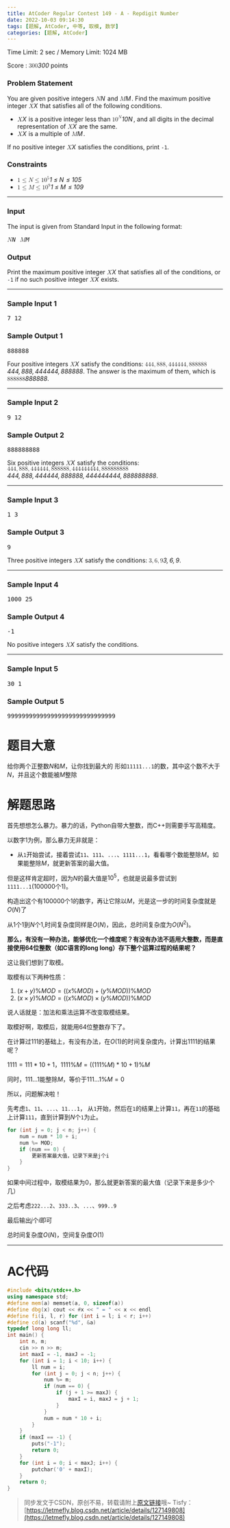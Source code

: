 ```yaml
---
title: AtCoder Regular Contest 149 - A - Repdigit Number
date: 2022-10-03 09:14:30
tags: [题解, AtCoder, 中等, 取模, 数学]
categories: [题解, AtCoder]
---
```


Time Limit: 2 sec / Memory Limit: 1024 MB

<span class="lang-en" style="display: inline;">
<p>Score : <var><span><span class="katex"><span class="katex-mathml"><math xmlns="http://www.w3.org/1998/Math/MathML"><semantics><mrow><mn>300</mn></mrow><annotation encoding="application/x-tex">300</annotation></semantics></math></span><span class="katex-html" aria-hidden="true"><span class="base"><span class="strut" style="height: 0.64444em; vertical-align: 0em;"></span><span class="mord">3</span><span class="mord">0</span><span class="mord">0</span></span></span></span></span></var> points</p>

<div class="part">
<section>
<h3>Problem Statement</h3><p>You are given positive integers <var><span><span class="katex"><span class="katex-mathml"><math xmlns="http://www.w3.org/1998/Math/MathML"><semantics><mrow><mi>N</mi></mrow><annotation encoding="application/x-tex">N</annotation></semantics></math></span><span class="katex-html" aria-hidden="true"><span class="base"><span class="strut" style="height: 0.68333em; vertical-align: 0em;"></span><span class="mord mathnormal" style="margin-right: 0.10903em;">N</span></span></span></span></span></var> and <var><span><span class="katex"><span class="katex-mathml"><math xmlns="http://www.w3.org/1998/Math/MathML"><semantics><mrow><mi>M</mi></mrow><annotation encoding="application/x-tex">M</annotation></semantics></math></span><span class="katex-html" aria-hidden="true"><span class="base"><span class="strut" style="height: 0.68333em; vertical-align: 0em;"></span><span class="mord mathnormal" style="margin-right: 0.10903em;">M</span></span></span></span></span></var>. Find the maximum positive integer <var><span><span class="katex"><span class="katex-mathml"><math xmlns="http://www.w3.org/1998/Math/MathML"><semantics><mrow><mi>X</mi></mrow><annotation encoding="application/x-tex">X</annotation></semantics></math></span><span class="katex-html" aria-hidden="true"><span class="base"><span class="strut" style="height: 0.68333em; vertical-align: 0em;"></span><span class="mord mathnormal" style="margin-right: 0.07847em;">X</span></span></span></span></span></var> that satisfies all of the following conditions.</p>
<ul>
<li><var><span><span class="katex"><span class="katex-mathml"><math xmlns="http://www.w3.org/1998/Math/MathML"><semantics><mrow><mi>X</mi></mrow><annotation encoding="application/x-tex">X</annotation></semantics></math></span><span class="katex-html" aria-hidden="true"><span class="base"><span class="strut" style="height: 0.68333em; vertical-align: 0em;"></span><span class="mord mathnormal" style="margin-right: 0.07847em;">X</span></span></span></span></span></var> is a positive integer less than <var><span><span class="katex"><span class="katex-mathml"><math xmlns="http://www.w3.org/1998/Math/MathML"><semantics><mrow><mn>1</mn><msup><mn>0</mn><mi>N</mi></msup></mrow><annotation encoding="application/x-tex">10^N</annotation></semantics></math></span><span class="katex-html" aria-hidden="true"><span class="base"><span class="strut" style="height: 0.841331em; vertical-align: 0em;"></span><span class="mord">1</span><span class="mord"><span class="mord">0</span><span class="msupsub"><span class="vlist-t"><span class="vlist-r"><span class="vlist" style="height: 0.841331em;"><span class="" style="top: -3.063em; margin-right: 0.05em;"><span class="pstrut" style="height: 2.7em;"></span><span class="sizing reset-size6 size3 mtight"><span class="mord mathnormal mtight" style="margin-right: 0.10903em;">N</span></span></span></span></span></span></span></span></span></span></span></span></var>, and all digits in the decimal representation of <var><span><span class="katex"><span class="katex-mathml"><math xmlns="http://www.w3.org/1998/Math/MathML"><semantics><mrow><mi>X</mi></mrow><annotation encoding="application/x-tex">X</annotation></semantics></math></span><span class="katex-html" aria-hidden="true"><span class="base"><span class="strut" style="height: 0.68333em; vertical-align: 0em;"></span><span class="mord mathnormal" style="margin-right: 0.07847em;">X</span></span></span></span></span></var> are the same.</li>
<li><var><span><span class="katex"><span class="katex-mathml"><math xmlns="http://www.w3.org/1998/Math/MathML"><semantics><mrow><mi>X</mi></mrow><annotation encoding="application/x-tex">X</annotation></semantics></math></span><span class="katex-html" aria-hidden="true"><span class="base"><span class="strut" style="height: 0.68333em; vertical-align: 0em;"></span><span class="mord mathnormal" style="margin-right: 0.07847em;">X</span></span></span></span></span></var> is a multiple of <var><span><span class="katex"><span class="katex-mathml"><math xmlns="http://www.w3.org/1998/Math/MathML"><semantics><mrow><mi>M</mi></mrow><annotation encoding="application/x-tex">M</annotation></semantics></math></span><span class="katex-html" aria-hidden="true"><span class="base"><span class="strut" style="height: 0.68333em; vertical-align: 0em;"></span><span class="mord mathnormal" style="margin-right: 0.10903em;">M</span></span></span></span></span></var>.</li>
</ul>
<p>If no positive integer <var><span><span class="katex"><span class="katex-mathml"><math xmlns="http://www.w3.org/1998/Math/MathML"><semantics><mrow><mi>X</mi></mrow><annotation encoding="application/x-tex">X</annotation></semantics></math></span><span class="katex-html" aria-hidden="true"><span class="base"><span class="strut" style="height: 0.68333em; vertical-align: 0em;"></span><span class="mord mathnormal" style="margin-right: 0.07847em;">X</span></span></span></span></span></var> satisfies the conditions, print <code>-1</code>.</p>
</section>
</div>

<div class="part">
<section>
<h3>Constraints</h3><ul>
<li><var><span><span class="katex"><span class="katex-mathml"><math xmlns="http://www.w3.org/1998/Math/MathML"><semantics><mrow><mn>1</mn><mo>≤</mo><mi>N</mi><mo>≤</mo><mn>1</mn><msup><mn>0</mn><mn>5</mn></msup></mrow><annotation encoding="application/x-tex">1\leq N\leq 10^5</annotation></semantics></math></span><span class="katex-html" aria-hidden="true"><span class="base"><span class="strut" style="height: 0.78041em; vertical-align: -0.13597em;"></span><span class="mord">1</span><span class="mspace" style="margin-right: 0.277778em;"></span><span class="mrel">≤</span><span class="mspace" style="margin-right: 0.277778em;"></span></span><span class="base"><span class="strut" style="height: 0.8193em; vertical-align: -0.13597em;"></span><span class="mord mathnormal" style="margin-right: 0.10903em;">N</span><span class="mspace" style="margin-right: 0.277778em;"></span><span class="mrel">≤</span><span class="mspace" style="margin-right: 0.277778em;"></span></span><span class="base"><span class="strut" style="height: 0.814108em; vertical-align: 0em;"></span><span class="mord">1</span><span class="mord"><span class="mord">0</span><span class="msupsub"><span class="vlist-t"><span class="vlist-r"><span class="vlist" style="height: 0.814108em;"><span class="" style="top: -3.063em; margin-right: 0.05em;"><span class="pstrut" style="height: 2.7em;"></span><span class="sizing reset-size6 size3 mtight"><span class="mord mtight">5</span></span></span></span></span></span></span></span></span></span></span></span></var></li>
<li><var><span><span class="katex"><span class="katex-mathml"><math xmlns="http://www.w3.org/1998/Math/MathML"><semantics><mrow><mn>1</mn><mo>≤</mo><mi>M</mi><mo>≤</mo><mn>1</mn><msup><mn>0</mn><mn>9</mn></msup></mrow><annotation encoding="application/x-tex">1\leq M\leq 10^9</annotation></semantics></math></span><span class="katex-html" aria-hidden="true"><span class="base"><span class="strut" style="height: 0.78041em; vertical-align: -0.13597em;"></span><span class="mord">1</span><span class="mspace" style="margin-right: 0.277778em;"></span><span class="mrel">≤</span><span class="mspace" style="margin-right: 0.277778em;"></span></span><span class="base"><span class="strut" style="height: 0.8193em; vertical-align: -0.13597em;"></span><span class="mord mathnormal" style="margin-right: 0.10903em;">M</span><span class="mspace" style="margin-right: 0.277778em;"></span><span class="mrel">≤</span><span class="mspace" style="margin-right: 0.277778em;"></span></span><span class="base"><span class="strut" style="height: 0.814108em; vertical-align: 0em;"></span><span class="mord">1</span><span class="mord"><span class="mord">0</span><span class="msupsub"><span class="vlist-t"><span class="vlist-r"><span class="vlist" style="height: 0.814108em;"><span class="" style="top: -3.063em; margin-right: 0.05em;"><span class="pstrut" style="height: 2.7em;"></span><span class="sizing reset-size6 size3 mtight"><span class="mord mtight">9</span></span></span></span></span></span></span></span></span></span></span></span></var></li>
</ul>
</section>
</div>

<hr>
<div class="io-style">
<div class="part">
<section>
<h3>Input</h3><p>The input is given from Standard Input in the following format:</p>
<pre><var><span><span class="katex"><span class="katex-mathml"><math xmlns="http://www.w3.org/1998/Math/MathML"><semantics><mrow><mi>N</mi></mrow><annotation encoding="application/x-tex">N</annotation></semantics></math></span><span class="katex-html" aria-hidden="true"><span class="base"><span class="strut" style="height: 0.68333em; vertical-align: 0em;"></span><span class="mord mathnormal" style="margin-right: 0.10903em;">N</span></span></span></span></span></var> <var><span><span class="katex"><span class="katex-mathml"><math xmlns="http://www.w3.org/1998/Math/MathML"><semantics><mrow><mi>M</mi></mrow><annotation encoding="application/x-tex">M</annotation></semantics></math></span><span class="katex-html" aria-hidden="true"><span class="base"><span class="strut" style="height: 0.68333em; vertical-align: 0em;"></span><span class="mord mathnormal" style="margin-right: 0.10903em;">M</span></span></span></span></span></var>
</pre>
</section>
</div>

<div class="part">
<section>
<h3>Output</h3><p>Print the maximum positive integer <var><span><span class="katex"><span class="katex-mathml"><math xmlns="http://www.w3.org/1998/Math/MathML"><semantics><mrow><mi>X</mi></mrow><annotation encoding="application/x-tex">X</annotation></semantics></math></span><span class="katex-html" aria-hidden="true"><span class="base"><span class="strut" style="height: 0.68333em; vertical-align: 0em;"></span><span class="mord mathnormal" style="margin-right: 0.07847em;">X</span></span></span></span></span></var> that satisfies all of the conditions, or <code>-1</code> if no such positive integer <var><span><span class="katex"><span class="katex-mathml"><math xmlns="http://www.w3.org/1998/Math/MathML"><semantics><mrow><mi>X</mi></mrow><annotation encoding="application/x-tex">X</annotation></semantics></math></span><span class="katex-html" aria-hidden="true"><span class="base"><span class="strut" style="height: 0.68333em; vertical-align: 0em;"></span><span class="mord mathnormal" style="margin-right: 0.07847em;">X</span></span></span></span></span></var> exists.</p>
</section>
</div>
</div>

<hr>
<div class="part">
<section>
<h3>Sample Input 1 </h3>
<pre id="pre-sample10">7 12
</pre>
</section>
</div>

<div class="part">
<section>
<h3>Sample Output 1 </h3>
<pre id="pre-sample11">888888
</pre>
<p>Four positive integers <var><span><span class="katex"><span class="katex-mathml"><math xmlns="http://www.w3.org/1998/Math/MathML"><semantics><mrow><mi>X</mi></mrow><annotation encoding="application/x-tex">X</annotation></semantics></math></span><span class="katex-html" aria-hidden="true"><span class="base"><span class="strut" style="height: 0.68333em; vertical-align: 0em;"></span><span class="mord mathnormal" style="margin-right: 0.07847em;">X</span></span></span></span></span></var> satisfy the conditions: <var><span><span class="katex"><span class="katex-mathml"><math xmlns="http://www.w3.org/1998/Math/MathML"><semantics><mrow><mn>444</mn><mo separator="true">,</mo><mn>888</mn><mo separator="true">,</mo><mn>444444</mn><mo separator="true">,</mo><mn>888888</mn></mrow><annotation encoding="application/x-tex">444, 888, 444444, 888888</annotation></semantics></math></span><span class="katex-html" aria-hidden="true"><span class="base"><span class="strut" style="height: 0.83888em; vertical-align: -0.19444em;"></span><span class="mord">4</span><span class="mord">4</span><span class="mord">4</span><span class="mpunct">,</span><span class="mspace" style="margin-right: 0.166667em;"></span><span class="mord">8</span><span class="mord">8</span><span class="mord">8</span><span class="mpunct">,</span><span class="mspace" style="margin-right: 0.166667em;"></span><span class="mord">4</span><span class="mord">4</span><span class="mord">4</span><span class="mord">4</span><span class="mord">4</span><span class="mord">4</span><span class="mpunct">,</span><span class="mspace" style="margin-right: 0.166667em;"></span><span class="mord">8</span><span class="mord">8</span><span class="mord">8</span><span class="mord">8</span><span class="mord">8</span><span class="mord">8</span></span></span></span></span></var>. The answer is the maximum of them, which is <var><span><span class="katex"><span class="katex-mathml"><math xmlns="http://www.w3.org/1998/Math/MathML"><semantics><mrow><mn>888888</mn></mrow><annotation encoding="application/x-tex">888888</annotation></semantics></math></span><span class="katex-html" aria-hidden="true"><span class="base"><span class="strut" style="height: 0.64444em; vertical-align: 0em;"></span><span class="mord">8</span><span class="mord">8</span><span class="mord">8</span><span class="mord">8</span><span class="mord">8</span><span class="mord">8</span></span></span></span></span></var>.</p>
</section>
</div>

<hr>
<div class="part">
<section>
<h3>Sample Input 2 </h3>
<pre id="pre-sample12">9 12
</pre>
</section>
</div>

<div class="part">
<section>
<h3>Sample Output 2 </h3>
<pre id="pre-sample13">888888888
</pre>
<p>Six positive integers <var><span><span class="katex"><span class="katex-mathml"><math xmlns="http://www.w3.org/1998/Math/MathML"><semantics><mrow><mi>X</mi></mrow><annotation encoding="application/x-tex">X</annotation></semantics></math></span><span class="katex-html" aria-hidden="true"><span class="base"><span class="strut" style="height: 0.68333em; vertical-align: 0em;"></span><span class="mord mathnormal" style="margin-right: 0.07847em;">X</span></span></span></span></span></var> satisfy the conditions: <var><span><span class="katex"><span class="katex-mathml"><math xmlns="http://www.w3.org/1998/Math/MathML"><semantics><mrow><mn>444</mn><mo separator="true">,</mo><mn>888</mn><mo separator="true">,</mo><mn>444444</mn><mo separator="true">,</mo><mn>888888</mn><mo separator="true">,</mo><mn>444444444</mn><mo separator="true">,</mo><mn>888888888</mn></mrow><annotation encoding="application/x-tex">444, 888, 444444, 888888, 444444444, 888888888</annotation></semantics></math></span><span class="katex-html" aria-hidden="true"><span class="base"><span class="strut" style="height: 0.83888em; vertical-align: -0.19444em;"></span><span class="mord">4</span><span class="mord">4</span><span class="mord">4</span><span class="mpunct">,</span><span class="mspace" style="margin-right: 0.166667em;"></span><span class="mord">8</span><span class="mord">8</span><span class="mord">8</span><span class="mpunct">,</span><span class="mspace" style="margin-right: 0.166667em;"></span><span class="mord">4</span><span class="mord">4</span><span class="mord">4</span><span class="mord">4</span><span class="mord">4</span><span class="mord">4</span><span class="mpunct">,</span><span class="mspace" style="margin-right: 0.166667em;"></span><span class="mord">8</span><span class="mord">8</span><span class="mord">8</span><span class="mord">8</span><span class="mord">8</span><span class="mord">8</span><span class="mpunct">,</span><span class="mspace" style="margin-right: 0.166667em;"></span><span class="mord">4</span><span class="mord">4</span><span class="mord">4</span><span class="mord">4</span><span class="mord">4</span><span class="mord">4</span><span class="mord">4</span><span class="mord">4</span><span class="mord">4</span><span class="mpunct">,</span><span class="mspace" style="margin-right: 0.166667em;"></span><span class="mord">8</span><span class="mord">8</span><span class="mord">8</span><span class="mord">8</span><span class="mord">8</span><span class="mord">8</span><span class="mord">8</span><span class="mord">8</span><span class="mord">8</span></span></span></span></span></var>.</p>
</section>
</div>

<hr>
<div class="part">
<section>
<h3>Sample Input 3 </h3>
<pre id="pre-sample14">1 3
</pre>
</section>
</div>

<div class="part">
<section>
<h3>Sample Output 3 </h3>
<pre id="pre-sample15">9
</pre>
<p>Three positive integers <var><span><span class="katex"><span class="katex-mathml"><math xmlns="http://www.w3.org/1998/Math/MathML"><semantics><mrow><mi>X</mi></mrow><annotation encoding="application/x-tex">X</annotation></semantics></math></span><span class="katex-html" aria-hidden="true"><span class="base"><span class="strut" style="height: 0.68333em; vertical-align: 0em;"></span><span class="mord mathnormal" style="margin-right: 0.07847em;">X</span></span></span></span></span></var> satisfy the conditions: <var><span><span class="katex"><span class="katex-mathml"><math xmlns="http://www.w3.org/1998/Math/MathML"><semantics><mrow><mn>3</mn><mo separator="true">,</mo><mn>6</mn><mo separator="true">,</mo><mn>9</mn></mrow><annotation encoding="application/x-tex">3, 6, 9</annotation></semantics></math></span><span class="katex-html" aria-hidden="true"><span class="base"><span class="strut" style="height: 0.83888em; vertical-align: -0.19444em;"></span><span class="mord">3</span><span class="mpunct">,</span><span class="mspace" style="margin-right: 0.166667em;"></span><span class="mord">6</span><span class="mpunct">,</span><span class="mspace" style="margin-right: 0.166667em;"></span><span class="mord">9</span></span></span></span></span></var>.</p>
</section>
</div>

<hr>
<div class="part">
<section>
<h3>Sample Input 4 </h3>
<pre id="pre-sample16">1000 25
</pre>
</section>
</div>

<div class="part">
<section>
<h3>Sample Output 4 </h3>
<pre id="pre-sample17">-1
</pre>
<p>No positive integers <var><span><span class="katex"><span class="katex-mathml"><math xmlns="http://www.w3.org/1998/Math/MathML"><semantics><mrow><mi>X</mi></mrow><annotation encoding="application/x-tex">X</annotation></semantics></math></span><span class="katex-html" aria-hidden="true"><span class="base"><span class="strut" style="height: 0.68333em; vertical-align: 0em;"></span><span class="mord mathnormal" style="margin-right: 0.07847em;">X</span></span></span></span></span></var> satisfy the conditions.</p>
</section>
</div>

<hr>
<div class="part">
<section>
<h3>Sample Input 5 </h3>
<pre id="pre-sample18">30 1
</pre>
</section>
</div>

<div class="part">
<section>
<h3>Sample Output 5 </h3>
<pre id="pre-sample19">999999999999999999999999999999
</pre></section>
</div>
</span>


# 题目大意

给你两个正整数$N$和$M$，让你找到最大的 形如```11111...1```的数，其中这个数不大于$N$，并且这个数能被$M$整除




# 解题思路

首先想想怎么暴力。暴力的话，Python自带大整数，而C++则需要手写高精度。

以数字1为例，那么暴力无非就是：

+ 从```1```开始尝试，接着尝试```11```、```111```、```...```、```1111...1```，看看哪个数能整除$M$。如果能整除$M$，就更新答案的最大值。

但是这样肯定超时，因为$N$的最大值是$10^5$，也就是说最多尝试到```1111...1```(100000个1)。

构造出这个有100000个1的数字，再让它除以$M$，光是这一步的时间复杂度就是$O(N)$了

从$1$个1到$N$个1,时间复杂度同样是$O(N)$，因此，总时间复杂度为$O(N^2)$。

**那么，有没有一种办法，能够优化一个维度呢？有没有办法不适用大整数，而是直接使用64位整数（如C语言的long long）存下整个运算过程的结果呢？**

这让我们想到了取模。

取模有以下两种性质：

1. $(x+y)\% MOD = ((x \% MOD) +(y\% MOD))\%MOD$
1. $(x\times y)\% MOD = ((x \% MOD) \times (y\% MOD))\%MOD$

说人话就是：加法和乘法运算不改变取模结果。

取模好啊，取模后，就能用64位整数存下了。

在计算过111的基础上，有没有办法，在$O(1)$的时间复杂度内，计算出1111的结果呢？

$1111 = 111 * 10 + 1$，$1111 \% M = ((111 \% M) * 10 + 1) \% M$

同时，$111...1$能整除$M$，等价于$111...1 \% M = 0$

所以，问题解决啦！

先考虑```1```、```11```、```...```、```11...1```， 从```1```开始，然后在```1```的结果上计算```11```，再在```11```的基础上计算```111```，直到计算到$N$个```1```为止。

```cpp
for (int j = 0; j < n; j++) {
    num = num * 10 + i;
    num %= MOD;
    if (num == 0) {
        更新答案最大值，记录下来是j个i
    }
}
```

如果中间过程中，取模结果为0，那么就更新答案的最大值（记录下来是多少个几）

之后考虑```222...2```、```333..3```、```...```、```999..9```

最后输出$j$个$i$即可

总时间复杂度$O(N)$，空间复杂度$O(1)$

---



# AC代码
```cpp
#include <bits/stdc++.h>
using namespace std;
#define mem(a) memset(a, 0, sizeof(a))
#define dbg(x) cout << #x << " = " << x << endl
#define fi(i, l, r) for (int i = l; i < r; i++)
#define cd(a) scanf("%d", &a)
typedef long long ll;
int main() {
    int n, m;
    cin >> n >> m;
    int maxI = -1, maxJ = -1;
    for (int i = 1; i < 10; i++) {
        ll num = i;
        for (int j = 0; j < n; j++) {
            num %= m;
            if (num == 0) {
                if (j + 1 >= maxJ) {
                    maxI = i, maxJ = j + 1;
                }
            }
            num = num * 10 + i;
        }
    }
    if (maxI == -1) {
        puts("-1");
        return 0;
    }
    for (int i = 0; i < maxJ; i++) {
        putchar('0' + maxI);
    }
    return 0;
}
```


> 同步发文于CSDN，原创不易，转载请附上[原文链接](https://blog.letmefly.xyz/2022/10/03/AtCoder%20Regular%20Contest%20149%20-%20A%20-%20Repdigit%20Number/)哦~
> Tisfy：[https://letmefly.blog.csdn.net/article/details/127149808](https://letmefly.blog.csdn.net/article/details/127149808)